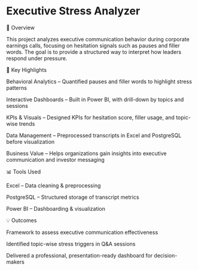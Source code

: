 # Executive Stress Analyzer
📌 Overview

This project analyzes executive communication behavior during corporate earnings calls, focusing on hesitation signals such as pauses and filler words. The goal is to provide a structured way to interpret how leaders respond under pressure.

🎯 Key Highlights

Behavioral Analytics – Quantified pauses and filler words to highlight stress patterns

Interactive Dashboards – Built in Power BI, with drill-down by topics and sessions

KPIs & Visuals – Designed KPIs for hesitation score, filler usage, and topic-wise trends

Data Management – Preprocessed transcripts in Excel and PostgreSQL before visualization

Business Value – Helps organizations gain insights into executive communication and investor messaging

📊 Tools Used

Excel – Data cleaning & preprocessing

PostgreSQL – Structured storage of transcript metrics

Power BI – Dashboarding & visualization

💡 Outcomes

Framework to assess executive communication effectiveness

Identified topic-wise stress triggers in Q&A sessions

Delivered a professional, presentation-ready dashboard for decision-makers
